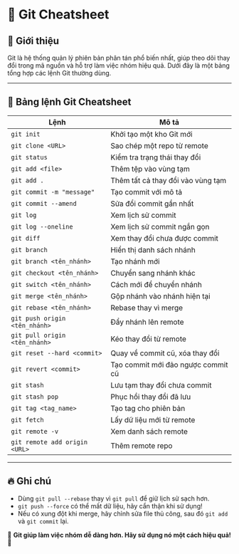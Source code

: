 # 📌 Git Cheatsheet

## 🚀 Giới thiệu

Git là hệ thống quản lý phiên bản phân tán phổ biến nhất, giúp theo dõi thay đổi trong mã nguồn và hỗ trợ làm việc nhóm hiệu quả. Dưới đây là một bảng tổng hợp các lệnh Git thường dùng.

---

## 📝 Bảng lệnh Git Cheatsheet

| Lệnh                          | Mô tả                              |
| ----------------------------- | ---------------------------------- |
| `git init`                    | Khởi tạo một kho Git mới           |
| `git clone <URL>`             | Sao chép một repo từ remote        |
| `git status`                  | Kiểm tra trạng thái thay đổi       |
| `git add <file>`              | Thêm tệp vào vùng tạm              |
| `git add .`                   | Thêm tất cả thay đổi vào vùng tạm  |
| `git commit -m "message"`     | Tạo commit với mô tả               |
| `git commit --amend`          | Sửa đổi commit gần nhất            |
| `git log`                     | Xem lịch sử commit                 |
| `git log --oneline`           | Xem lịch sử commit ngắn gọn        |
| `git diff`                    | Xem thay đổi chưa được commit      |
| `git branch`                  | Hiển thị danh sách nhánh           |
| `git branch <tên_nhánh>`      | Tạo nhánh mới                      |
| `git checkout <tên_nhánh>`    | Chuyển sang nhánh khác             |
| `git switch <tên_nhánh>`      | Cách mới để chuyển nhánh           |
| `git merge <tên_nhánh>`       | Gộp nhánh vào nhánh hiện tại       |
| `git rebase <tên_nhánh>`      | Rebase thay vì merge               |
| `git push origin <tên_nhánh>` | Đẩy nhánh lên remote               |
| `git pull origin <tên_nhánh>` | Kéo thay đổi từ remote             |
| `git reset --hard <commit>`   | Quay về commit cũ, xóa thay đổi    |
| `git revert <commit>`         | Tạo commit mới đảo ngược commit cũ |
| `git stash`                   | Lưu tạm thay đổi chưa commit       |
| `git stash pop`               | Phục hồi thay đổi đã lưu           |
| `git tag <tag_name>`          | Tạo tag cho phiên bản              |
| `git fetch`                   | Lấy dữ liệu mới từ remote          |
| `git remote -v`               | Xem danh sách remote               |
| `git remote add origin <URL>` | Thêm remote repo                   |

---

## 🔥 Ghi chú

- Dùng `git pull --rebase` thay vì `git pull` để giữ lịch sử sạch hơn.
- `git push --force` có thể mất dữ liệu, hãy cẩn thận khi sử dụng!
- Nếu có xung đột khi merge, hãy chỉnh sửa file thủ công, sau đó `git add` và `git commit` lại.

📌 **Git giúp làm việc nhóm dễ dàng hơn. Hãy sử dụng nó một cách hiệu quả!** 🚀
